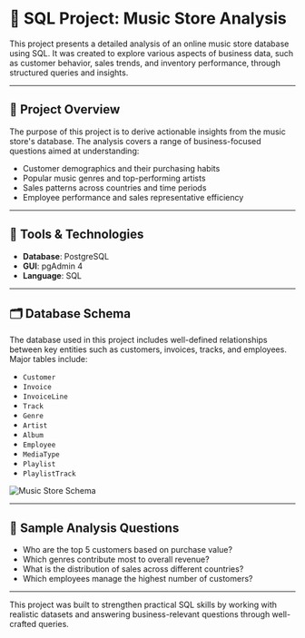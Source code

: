 # 🎵 SQL Project: Music Store Analysis

This project presents a detailed analysis of an online music store database using SQL. It was created to explore various aspects of business data, such as customer behavior, sales trends, and inventory performance, through structured queries and insights.

---

## 📂 Project Overview

The purpose of this project is to derive actionable insights from the music store's database. The analysis covers a range of business-focused questions aimed at understanding:

- Customer demographics and their purchasing habits
- Popular music genres and top-performing artists
- Sales patterns across countries and time periods
- Employee performance and sales representative efficiency

---

## 🧰 Tools & Technologies

- **Database**: PostgreSQL  
- **GUI**: pgAdmin 4  
- **Language**: SQL

---

## 🗂️ Database Schema

The database used in this project includes well-defined relationships between key entities such as customers, invoices, tracks, and employees. Major tables include:

- `Customer`
- `Invoice`
- `InvoiceLine`
- `Track`
- `Genre`
- `Artist`
- `Album`
- `Employee`
- `MediaType`
- `Playlist`
- `PlaylistTrack`

![Music Store Schema](https://user-images.githubusercontent.com/112153548/213707717-bfc9f479-52d9-407b-99e1-e94db7ae10a3.png)

---

## 📝 Sample Analysis Questions

- Who are the top 5 customers based on purchase value?
- Which genres contribute most to overall revenue?
- What is the distribution of sales across different countries?
- Which employees manage the highest number of customers?

---

This project was built to strengthen practical SQL skills by working with realistic datasets and answering business-relevant questions through well-crafted queries.
